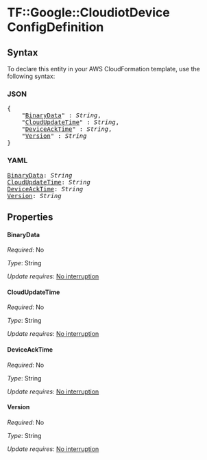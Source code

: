 # TF::Google::CloudiotDevice ConfigDefinition

## Syntax

To declare this entity in your AWS CloudFormation template, use the following syntax:

### JSON

<pre>
{
    "<a href="#binarydata" title="BinaryData">BinaryData</a>" : <i>String</i>,
    "<a href="#cloudupdatetime" title="CloudUpdateTime">CloudUpdateTime</a>" : <i>String</i>,
    "<a href="#deviceacktime" title="DeviceAckTime">DeviceAckTime</a>" : <i>String</i>,
    "<a href="#version" title="Version">Version</a>" : <i>String</i>
}
</pre>

### YAML

<pre>
<a href="#binarydata" title="BinaryData">BinaryData</a>: <i>String</i>
<a href="#cloudupdatetime" title="CloudUpdateTime">CloudUpdateTime</a>: <i>String</i>
<a href="#deviceacktime" title="DeviceAckTime">DeviceAckTime</a>: <i>String</i>
<a href="#version" title="Version">Version</a>: <i>String</i>
</pre>

## Properties

#### BinaryData

_Required_: No

_Type_: String

_Update requires_: [No interruption](https://docs.aws.amazon.com/AWSCloudFormation/latest/UserGuide/using-cfn-updating-stacks-update-behaviors.html#update-no-interrupt)

#### CloudUpdateTime

_Required_: No

_Type_: String

_Update requires_: [No interruption](https://docs.aws.amazon.com/AWSCloudFormation/latest/UserGuide/using-cfn-updating-stacks-update-behaviors.html#update-no-interrupt)

#### DeviceAckTime

_Required_: No

_Type_: String

_Update requires_: [No interruption](https://docs.aws.amazon.com/AWSCloudFormation/latest/UserGuide/using-cfn-updating-stacks-update-behaviors.html#update-no-interrupt)

#### Version

_Required_: No

_Type_: String

_Update requires_: [No interruption](https://docs.aws.amazon.com/AWSCloudFormation/latest/UserGuide/using-cfn-updating-stacks-update-behaviors.html#update-no-interrupt)

